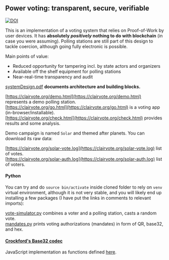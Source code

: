 ## <a name="soa"></a>Power voting: transparent, secure, verifiable
[![DOI](https://zenodo.org/badge/574666861.svg)](https://zenodo.org/badge/latestdoi/574666861)

This is an implementation of a voting system that relies on Proof-of-Work by user devices. It has **absolutely _positively_ nothing to do with blockchain** (in case you were assuming). Polling stations are still part of this design to tackle coercion, although going fully electronic is possible.

Main points of value:
- Reduced opportunity for tampering incl. by state actors and organizers
- Available off the shelf equipment for polling stations
- Near-real-time transparency and audit 

[systemDesign.pdf](https://github.com/psvz/clairvote/blob/main/systemDesign.pdf) **documents architecture and building blocks.**  

[https://clairvote.org/demo.html](https://clairvote.org/demo.html) represents a demo polling station.  
[https://clairvote.org/go.html](https://clairvote.org/go.html) is a voting app (in-browser/installable).  
[https://clairvote.org/check.html](https://clairvote.org/check.html) provides results and some analysis.  

Demo campaign is named `Solar` and themed after planets. You can download its raw data:  

[https://clairvote.org/solar-vote.log](https://clairvote.org/solar-vote.log) list of votes.  
[https://clairvote.org/solar-auth.log](https://clairvote.org/solar-auth.log) list of voters.  

#### Python
You can try and do `source bin/activate` inside cloned folder to rely on `venv` virtual environment, although it is not very stable, and you will likely end up installing a few packages (I have put the links in comments to relevant imports):  

[vote-simulator.py](https://github.com/psvz/clairvote/blob/main/vote-simulator.py) combines a voter and a polling station, casts a random vote.  
[mandates.py](https://github.com/psvz/clairvote/blob/main/mandates.py) prints voting authorizations (mandates) in form of QR, base32, and hex.  

#### [Crockford's Base32 codec](https://www.crockford.com/base32.html)
JavaScript implementation as functions defined [here](https://github.com/psvz/clairvote/blob/main/frontend/dyn.js).
